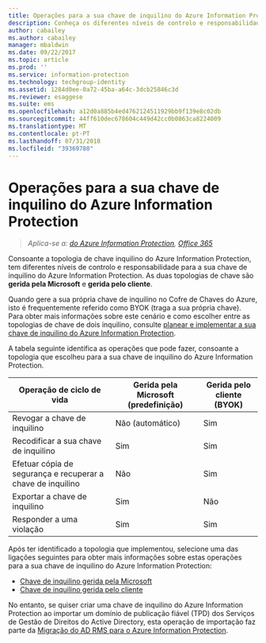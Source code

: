 ```yaml
---
title: Operações para a sua chave de inquilino do Azure Information Protection
description: Conheça os diferentes níveis de controlo e responsabilidade disponíveis para a sua chave de inquilino do Azure Information Protection.
author: cabailey
ms.author: cabailey
manager: mbaldwin
ms.date: 09/22/2017
ms.topic: article
ms.prod: ''
ms.service: information-protection
ms.technology: techgroup-identity
ms.assetid: 1284d0ee-0a72-45ba-a64c-3dcb25846c3d
ms.reviewer: esaggese
ms.suite: ems
ms.openlocfilehash: a12d0a885b4ed4762124511929bb9f139e8c02db
ms.sourcegitcommit: 44ff610dec678604c449d42cc0b0863ca8224009
ms.translationtype: MT
ms.contentlocale: pt-PT
ms.lasthandoff: 07/31/2018
ms.locfileid: "39369780"
---
```

# <a name="operations-for-your-azure-information-protection-tenant-key"></a>Operações para a sua chave de inquilino do Azure Information Protection

>*Aplica-se a: [do Azure Information Protection](https://azure.microsoft.com/pricing/details/information-protection), [Office 365](http://download.microsoft.com/download/E/C/F/ECF42E71-4EC0-48FF-AA00-577AC14D5B5C/Azure_Information_Protection_licensing_datasheet_EN-US.pdf)*

Consoante a topologia de chave inquilino do Azure Information Protection, tem diferentes níveis de controlo e responsabilidade para a sua chave de inquilino do Azure Information Protection. As duas topologias de chave são **gerida pela Microsoft** e **gerida pelo cliente**.

Quando gere a sua própria chave de inquilino no Cofre de Chaves do Azure, isto é frequentemente referido como BYOK (traga a sua própria chave). Para obter mais informações sobre este cenário e como escolher entre as topologias de chave de dois inquilino, consulte [planear e implementar a sua chave de inquilino do Azure Information Protection](../plan-design/plan-implement-tenant-key.md).

A tabela seguinte identifica as operações que pode fazer, consoante a topologia que escolheu para a sua chave de inquilino do Azure Information Protection.

|Operação de ciclo de vida|Gerida pela Microsoft (predefinição)|Gerida pelo cliente (BYOK)|
|-----------------------|-------------------------------|---------------------------|
|Revogar a chave de inquilino|Não (automático)|Sim|
|Recodificar a sua chave de inquilino|Sim|Sim|
|Efetuar cópia de segurança e recuperar a chave de inquilino|Não|Sim|
|Exportar a chave de inquilino|Sim|Não|
|Responder a uma violação|Sim|Sim|

Após ter identificado a topologia que implementou, selecione uma das ligações seguintes para obter mais informações sobre estas operações para a sua chave de inquilino do Azure Information Protection:

- [Chave de inquilino gerida pela Microsoft](operations-microsoft-managed-tenant-key.md)
- [Chave de inquilino gerida pelo cliente](operations-customer-managed-tenant-key.md)

No entanto, se quiser criar uma chave de inquilino do Azure Information Protection ao importar um domínio de publicação fiável (TPD) dos Serviços de Gestão de Direitos do Active Directory, esta operação de importação faz parte da [Migração do AD RMS para o Azure Information Protection](../plan-design/migrate-from-ad-rms-to-azure-rms.md).  


